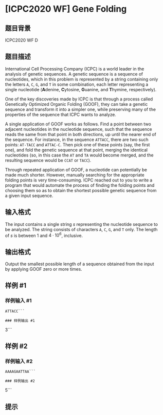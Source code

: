 # [ICPC2020 WF] Gene Folding

## 题目背景

ICPC2020 WF D

## 题目描述

International Cell Processing Company (ICPC) is a world leader in the analysis of genetic
sequences. A genetic sequence is a sequence of nucleotides, which in this problem is
represented by a string containing only the letters $\texttt{A}$, $\texttt{C}$, $\texttt{G}$, and $\texttt{T}$ 
in some combination, each letter representing a single nucleotide 
($\textbf{A}$denine, $\textbf{C}$ytosine, $\textbf{G}$uanine, and $\textbf{T}$hymine, respectively).

One of the key discoveries made by ICPC is that through a process called Genetically Optimized
Organic Folding (GOOF), they can take a genetic sequence and transform it into a simpler one,
while preserving many of the properties of the sequence that ICPC wants to analyze.

A single application of GOOF works as follows. Find a point between two adjacent 
nucleotides in the nucleotide sequence, such that the sequence reads the same from that point in
both directions, up until the nearer end of the sequence. For instance, in the sequence $\texttt{ATTACC}$,
there are two such points: $\texttt{AT-TACC}$ and $\texttt{ATTAC-C}$. Then pick one of these points
(say, the first one), and fold the genetic sequence at that point, merging the identical nucleotides (so, in this
case the $\texttt{AT}$ and $\texttt{TA}$ would become merged, and the resulting sequence would be $\texttt{CCAT}$
or $\texttt{TACC}$).

Through repeated application of GOOF, a nucleotide can potentially be made much shorter.
However, manually searching for the appropriate folding points is very time-consuming.  ICPC
reached out to you to write a program that would automate the process of finding the folding
points and choosing them so as to obtain the shortest possible genetic sequence from a given
input sequence.


## 输入格式

The input contains a single string $s$ representing the nucleotide sequence to be analyzed. 
The string consists of characters $\texttt{A}$, $\texttt{C}$, $\texttt{G}$, and $\texttt{T}$ only. 
The length of $s$ is between $1$ and $4 \cdot 10^6$, inclusive.

## 输出格式

Output the smallest possible length of a sequence obtained from
the input by applying GOOF zero or more times.

## 样例 #1

### 样例输入 #1
```
ATTACC```

### 样例输出 #1

```
3```

## 样例 #2

### 样例输入 #2
```
AAAAGAATTAA```

### 样例输出 #2

```
5```

## 提示


